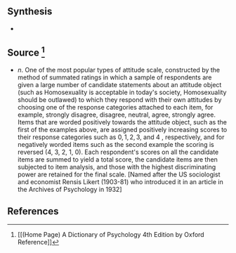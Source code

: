 ## Synthesis
- 
## Source [^1]
- $n$. One of the most popular types of attitude scale, constructed by the method of summated ratings in which a sample of respondents are given a large number of candidate statements about an attitude object (such as Homosexuality is acceptable in today's society, Homosexuality should be outlawed) to which they respond with their own attitudes by choosing one of the response categories attached to each item, for example, strongly disagree, disagree, neutral, agree, strongly agree. Items that are worded positively towards the attitude object, such as the first of the examples above, are assigned positively increasing scores to their response categories such as $0,1,2,3$, and 4 , respectively, and for negatively worded items such as the second example the scoring is reversed (4, 3, 2, 1, 0). Each respondent's scores on all the candidate items are summed to yield a total score, the candidate items are then subjected to item analysis, and those with the highest discriminating power are retained for the final scale. \[Named after the US sociologist and economist Rensis Likert (1903-81) who introduced it in an article in the Archives of Psychology in 1932]
## References

[^1]: [[(Home Page) A Dictionary of Psychology 4th Edition by Oxford Reference]]